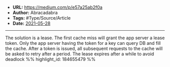 - **URL:** https://medium.com/p/e57a25ab2f0a
- **Author:** Abracadabra
- **Tags:** #Type/Source/Article
- **Date:** [2021-05-28](../_daily/2021-05-28.md)
---

The solution is a lease. The first cache miss will grant the app server a lease token. Only the app server having the token for a key can query DB and fill the cache. After a token is issued, all subsequent requests to the cache will be asked to retry after a period. The lease expires after a while to avoid deadlock %% highlight_id: 184655479 %%

